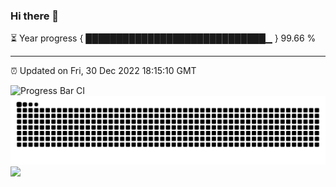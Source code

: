 ### Hi there 👋

⏳ Year progress { █████████████████████████████▁ } 99.66 %

---

⏰ Updated on Fri, 30 Dec 2022 18:15:10 GMT

![Progress Bar CI](https://github.com/liununu/liununu/workflows/Progress%20Bar%20CI/badge.svg)![](https://raw.githubusercontent.com/L1cardo/L1cardo/main/assets/github-contribution-grid-snake.svg)![](https://raw.githubusercontent.com/seesaws/seesaws/main/assets/github-contribution-grid-snake.svg)
